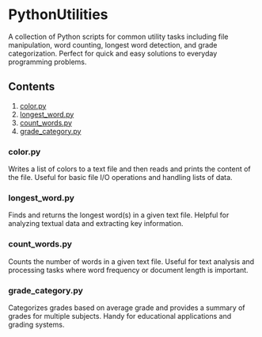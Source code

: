 # PythonUtilities

A collection of Python scripts for common utility tasks including file manipulation, word counting, longest word detection, and grade categorization. Perfect for quick and easy solutions to everyday programming problems.

## Contents

1. [color.py](#color)
2. [longest_word.py](#longest_word)
3. [count_words.py](#count_words)
4. [grade_category.py](#grade_category)

### color.py

Writes a list of colors to a text file and then reads and prints the content of the file. Useful for basic file I/O operations and handling lists of data.

### longest_word.py

Finds and returns the longest word(s) in a given text file. Helpful for analyzing textual data and extracting key information.

### count_words.py

Counts the number of words in a given text file. Useful for text analysis and processing tasks where word frequency or document length is important.

### grade_category.py

Categorizes grades based on average grade and provides a summary of grades for multiple subjects. Handy for educational applications and grading systems.
